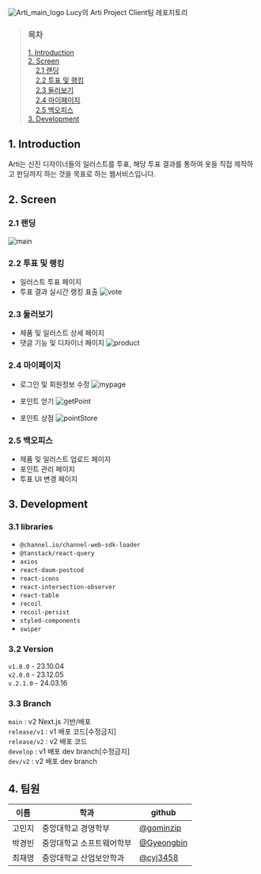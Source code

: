 ![Arti_main_logo](https://github.com/Lucy-Arti/Arti-Client/assets/74502924/58abdb4c-5f75-4b91-949c-af7a983007a8)
Lucy의 Arti Project Client팀 레포지토리 <br>

> ### 목차
> [1. Introduction](#1.-introduction) <br>
> [2. Screen](#2.-screen) <br>
> &nbsp;&nbsp;&nbsp;&nbsp;[2.1 랜딩](#2.1-랜딩) <br>
> &nbsp;&nbsp;&nbsp;&nbsp;[2.2 투표 및 랭킹](#2.2-투표-및-랭킹) <br>
> &nbsp;&nbsp;&nbsp;&nbsp;[2.3 둘러보기](#2.3-둘러보기) <br>
> &nbsp;&nbsp;&nbsp;&nbsp;[2.4 마이페이지](#2.4-마이페이지) <br>
> &nbsp;&nbsp;&nbsp;&nbsp;[2.5 백오피스](#2.5-백오피스) <br>
> [3. Development](#3.-development) <br>


## 1. Introduction
Arti는 신진 디자이너들의 일러스트를 투표, 해당 투표 결과를 통하여 옷을 직접 제작하고 펀딩까지 하는 것을 목표로 하는 웹서비스입니다.

## 2. Screen
### 2.1 랜딩
![main](https://github.com/Lucy-Arti/Arti-Client/assets/74502924/977dcb7e-55e5-4685-bc8e-46559f023f11)

### 2.2 투표 및 랭킹
- 일러스트 투표 페이지
- 투표 결과 실시간 랭킹 표출
![vote](https://github.com/Lucy-Arti/Arti-Client/assets/74502924/d20f098c-9dcd-4607-8f01-4f7595b9fe84)

### 2.3 둘러보기
- 제품 및 일러스트 상세 페이지
- 댓글 기능 및 디자이너 페이지
![product](https://github.com/Lucy-Arti/Arti-Client/assets/74502924/75edb29d-ab23-40c2-ad29-03ce2593b171)

### 2.4 마이페이지
- 로그인 및 회원정보 수정
  ![mypage](https://github.com/Lucy-Arti/Arti-Client/assets/74502924/2b556e96-e259-4354-95a6-651c3d201a8f)

- 포인트 얻기
  ![getPoint](https://github.com/Lucy-Arti/Arti-Client/assets/74502924/706bbcbb-7c1d-491b-a38f-c4e5aaf1aa7a)

- 포인트 상점
  ![pointStore](https://github.com/Lucy-Arti/Arti-Client/assets/74502924/3a652cf6-db3b-44bd-8531-3057dc854d81)

### 2.5 백오피스
- 제품 및 일러스트 업로드 페이지
- 포인트 관리 페이지
- 투표 UI 변경 페이지

## 3. Development
### 3.1 libraries
- `@channel.io/channel-web-sdk-loader`
- `@tanstack/react-query`
- `axios`
- `react-daum-postcod`
- `react-icons`
- `react-intersection-observer`
- `react-table`
- `recoil`
- `recoil-persist`
- `styled-components`
- `swiper`

### 3.2 Version
`v1.0.0` - 23.10.04 <br>
`v2.0.0` - 23.12.05 <br>
`v.2.1.0` - 24.03.16 <br>

### 3.3 Branch
`main` : v2 Next.js 기반/배포 <br>
`release/v1` : v1 배포 코드[수정금지] <br>
`release/v2` : v2 배포 코드 <br>
`develop` : v1 배포 dev branch[수정금지] <br>
`dev/v2` : v2 배포 dev branch <br>

## 4. 팀원
|이름|학과|github|
|-|-|-|
|고민지|중앙대학교 경영학부|[@gominzip](https://github.com/gominzip)|
|박경빈|중앙대학교 소프트웨어학부|[@Gyeongbin](https://github.com/Gyeongbin)|
|최재영|중앙대학교 산업보안학과|[@cyj3458](https://github.com/cjy3458)|
